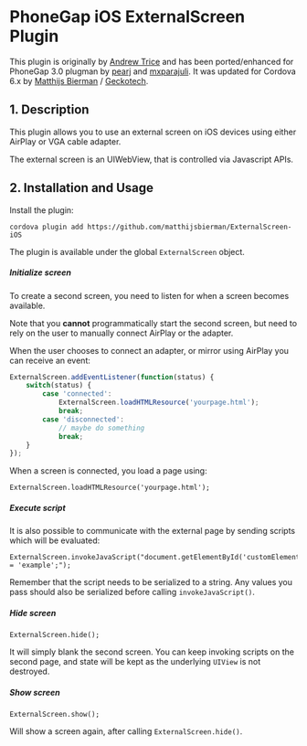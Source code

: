 # PhoneGap iOS ExternalScreen Plugin

This plugin is originally by [Andrew Trice](http://www.tricedesigns.com/) and has been ported/enhanced for PhoneGap 3.0 plugman by [pearj](https://github.com/pearj) and [mxparajuli](https://github.com/mxparajuli).
It was updated for Cordova 6.x by [Matthijs Bierman](https://github.com/matthijsbierman) / [Geckotech](http://www.geckotech.nl).

## 1. Description

This plugin allows you to use an external screen on iOS devices using either AirPlay or VGA cable adapter.
	
The external screen is an UIWebView, that is controlled via Javascript APIs.

## 2. Installation and Usage

Install the plugin:

```
cordova plugin add https://github.com/matthijsbierman/ExternalScreen-iOS
```

The plugin is available under the global ```ExternalScreen``` object.

##### Initialize screen

To create a second screen, you need to listen for when a screen becomes available.

Note that you **cannot** programmatically start the second screen, but need to rely on the user to manually connect AirPlay or the adapter.

When the user chooses to connect an adapter, or mirror using AirPlay you can receive an event:

```javascript
ExternalScreen.addEventListener(function(status) {
    switch(status) {
        case 'connected':
            ExternalScreen.loadHTMLResource('yourpage.html');
            break;
        case 'disconnected':
            // maybe do something
            break;
    }
});
```

When a screen is connected, you load a page using:

```
ExternalScreen.loadHTMLResource('yourpage.html');
```

##### Execute script

It is also possible to communicate with the external page by sending scripts which will be evaluated:

```
ExternalScreen.invokeJavaScript("document.getElementById('customElement').textContent = 'example';");
```

Remember that the script needs to be serialized to a string. Any values you pass should also be serialized before calling ```invokeJavaScript()```.

##### Hide screen


```
ExternalScreen.hide();
```

It will simply blank the second screen. You can keep invoking scripts on the second page, and state will be kept as the underlying ```UIView``` is not destroyed.


##### Show screen

```
ExternalScreen.show();
```
Will show a screen again, after calling ```ExternalScreen.hide()```.